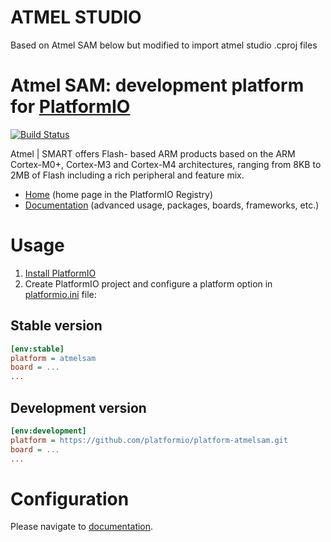 
# ATMEL STUDIO 
Based on Atmel SAM below but modified to import atmel studio .cproj files

# Atmel SAM: development platform for [PlatformIO](https://platformio.org)

[![Build Status](https://github.com/platformio/platform-atmelsam/workflows/Examples/badge.svg)](https://github.com/platformio/platform-atmelsam/actions)

Atmel | SMART offers Flash- based ARM products based on the ARM Cortex-M0+, Cortex-M3 and Cortex-M4 architectures, ranging from 8KB to 2MB of Flash including a rich peripheral and feature mix.

* [Home](https://registry.platformio.org/platforms/platformio/atmelsam) (home page in the PlatformIO Registry)
* [Documentation](https://docs.platformio.org/page/platforms/atmelsam.html) (advanced usage, packages, boards, frameworks, etc.)

# Usage

1. [Install PlatformIO](https://platformio.org)
2. Create PlatformIO project and configure a platform option in [platformio.ini](https://docs.platformio.org/page/projectconf.html) file:

## Stable version

```ini
[env:stable]
platform = atmelsam
board = ...
...
```

## Development version

```ini
[env:development]
platform = https://github.com/platformio/platform-atmelsam.git
board = ...
...
```

# Configuration

Please navigate to [documentation](https://docs.platformio.org/page/platforms/atmelsam.html).
